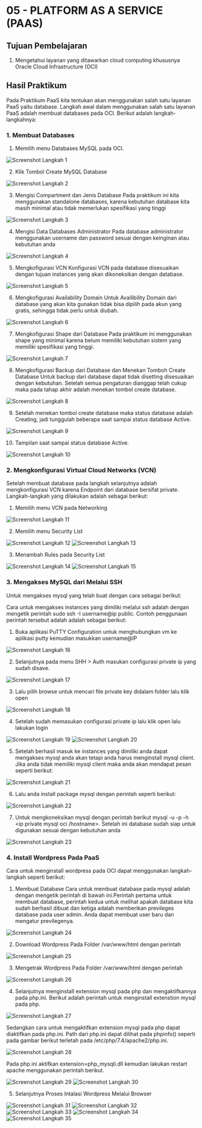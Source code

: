 # 05 - PLATFORM AS A SERVICE (PAAS)

## Tujuan Pembelajaran

1. Mengetahui layanan yang ditawarkan cloud computing khususnya Oracle Cloud Infrastructure (OCI)

## Hasil Praktikum

Pada Praktikum PaaS kita tentukan akan menggunakan salah satu layanan PaaS yaitu database. Langkah awal dalam menggunakan salah satu layanan PaaS adalah membuat databases pada OCI. Berikut adalah langkah-langkahnya:

### 1. Membuat Databases

1. Memilih menu Databases MySQL pada OCI.

![Screenshot Langkah 1](img/langkah1.JPG)

2. Klik Tombol Create MySQL Database

![Screenshot Langkah 2](img/langkah2.JPG)

3. Mengisi Compartment dan Jenis Database Pada praktikum ini kita menggunakan standalone databases, karena kebutuhan database kita masih minimal atau tidak memerlukan spesifikasi yang tinggi

![Screenshot Langkah 3](img/langkah3.JPG)

4. Mengisi Data Databases Administrator Pada database administrator menggunakan username dan password sesuai dengan keinginan atau kebutuhan anda

![Screenshot Langkah 4](img/langkah4.JPG)

5. Mengkofigurasi VCN Konfigurasi VCN pada database disesuaikan dengan tujuan instances yang akan dikoneksikan dengan database.

![Screenshot Langkah 5](img/langkah5.JPG)

6. Mengkofigurasi Availability Domain Untuk Availibility Domain dari database yang akan kita gunakan tidak bisa dipilih pada akun yang gratis, sehingga tidak perlu untuk diubah.

![Screenshot Langkah 6](img/langkah6.JPG)

7. Mengkofigurasi Shape dari Database Pada praktikum ini menggunakan shape yang minimal karena belum memiliki kebutuhan sistem yang memiliki spesifikasi yang tinggi.

![Screenshot Langkah 7](img/langkah7.JPG)

8. Mengkofigurasi Backup dari Database dan Menekan Tomboh Create Database Untuk backup dari database dapat tidak disetting disesuaikan dengan kebutuhan. Setelah semua pengaturan dianggap telah cukup maka pada tahap akhir adalah menekan tombol create database.

![Screenshot Langkah 8](img/langkah8.JPG)

9. Setelah menekan tombol create database maka status database adalah Creating, jadi tunggulah beberapa saat sampai status database Active.

![Screenshot Langkah 9](img/langkah9.JPG)

10. Tampilan saat sampai status database Active.

![Screenshot Langkah 10](img/langkah10.JPG)

### 2. Mengkonfigurasi Virtual Cloud Networks (VCN)

Setelah membuat database pada langkah selanjutnya adalah mengkonfigurasi VCN karena Endpoint dari database bersifat private. Langkah-langkah yang dilakukan adalah sebagai berikut:

1. Memilih menu VCN pada Networking

![Screenshot Langkah 11](img/langkah11.JPG)

2. Memilih menu Security List

![Screenshot Langkah 12](img/langkah12.JPG)
![Screenshot Langkah 13](img/langkah13.JPG)

3. Menambah Rules pada Security List

![Screenshot Langkah 14](img/langkah14.JPG)
![Screenshot Langkah 15](img/langkah15.JPG)

### 3. Mengakses MySQL dari Melalui SSH

Untuk mengakses mysql yang telah buat dengan cara sebagai berikut:

Cara untuk mengakses instances yang dimiliki melalui ssh adalah dengan mengetik perintah sudo ssh -I username@ip public. Contoh penggunaan perintah tersebut adalah adalah sebagai berikut:

1. Buka aplikasi PuTTY Configuration untuk menghubungkan vm ke aplikasi putty kemudian masukkan username@IP

![Screenshot Langkah 16](img/langkah16.JPG)

2. Selanjutnya pada menu SHH > Auth masukan configurasi private ip yang sudah disave.

![Screenshot Langkah 17](img/langkah17.JPG)

3. Lalu pilih browse untuk mencari file private key didalam folder lalu klik open

![Screenshot Langkah 18](img/langkah18.JPG)

4. Setelah sudah memasukan configurasi private ip lalu klik open lalu lakukan login

![Screenshot Langkah 19](img/langkah19.JPG)
![Screenshot Langkah 20](img/langkah20.JPG)

5. Setelah berhasil masuk ke instances yang dimiliki anda dapat mengakses mysql anda akan tetapi anda harus menginstall mysql client. Jika anda tidak memiliki mysql client maka anda akan mendapat pesan seperti berikut:

![Screenshot Langkah 21](img/langkah21.JPG)

6. Lalu anda install package mysql dengan perintah seperti berikut:

![Screenshot Langkah 22](img/langkah22.JPG)

7. Untuk mengkoneksikan mysql dengan perintah berikut mysql -u <database administrator> -p -h <ip private mysql oci /hostname>. Setelah ini database sudah siap untuk digunakan sesuai dengan kebutuhan anda

![Screenshot Langkah 23](img/langkah23.JPG)

### 4. Install Wordpress Pada PaaS

Cara untuk menginstall wordpress pada OCI dapat menggunakan langkah-langkah seperti berikut:

1. Membuat Database
Cara untuk membuat database pada mysql adalah dengan mengetik perintah di bawah ini.Perintah
pertama untuk membuat database, perintah kedua untuk melihat apakah database kita sudah berhasil
dibuat dan ketiga adalah memberikan previleges database pada user admin. Anda dapat membuat
user baru dan mengatur previlegenya.

![Screenshot Langkah 24](img/langkah24.JPG)

2. Download Wordpress Pada Folder /var/www/html dengan perintah

![Screenshot Langkah 25](img/langkah25.JPG)

3. Mengetrak Wordpress Pada Folder /var/www/html dengan perintah

![Screenshot Langkah 26](img/langkah26.JPG)

4. Selanjutnya menginstall extension mysql pada php dan mengaktifkannya pada php.ini.
Berikut adalah perintah untuk menginstall extenstion mysql pada php.

![Screenshot Langkah 27](img/langkah27.JPG)

Sedangkan cara untuk mengaktifkan extension mysql pada php dapat diaktifkan pada php.ini. Path
dari php.ini dapat dilihat pada phpinfo() seperti pada gambar berikut terletah pada
/etc/php/7.4/apache2/php.ini.

![Screenshot Langkah 28](img/langkah28.JPG)

Pada php.ini aktifkan extension=php_mysqli.dll kemudian lakukan restart apache menggunakan
perintah berikut.

![Screenshot Langkah 29](img/langkah29.JPG)
![Screenshot Langkah 30](img/langkah30.JPG)

5. Selanjutnya Proses Intalasi Wordpress Melalui Browser

![Screenshot Langkah 31](img/langkah31.JPG)
![Screenshot Langkah 32](img/langkah32.JPG)
![Screenshot Langkah 33](img/langkah33.JPG)
![Screenshot Langkah 34](img/langkah34.JPG)
![Screenshot Langkah 35](img/langkah35.JPG)